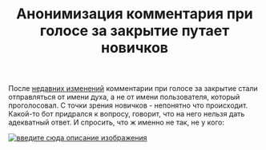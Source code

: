 ﻿---
title: "Анонимизация комментария при голосе за закрытие путает новичков"
se.owner.user_id: 
se.owner.display_name: "user177221"
se.owner.link: ""
se.link: "https://ru.meta.stackoverflow.com/questions/11707/%d0%90%d0%bd%d0%be%d0%bd%d0%b8%d0%bc%d0%b8%d0%b7%d0%b0%d1%86%d0%b8%d1%8f-%d0%ba%d0%be%d0%bc%d0%bc%d0%b5%d0%bd%d1%82%d0%b0%d1%80%d0%b8%d1%8f-%d0%bf%d1%80%d0%b8-%d0%b3%d0%be%d0%bb%d0%be%d1%81%d0%b5-%d0%b7%d0%b0-%d0%b7%d0%b0%d0%ba%d1%80%d1%8b%d1%82%d0%b8%d0%b5-%d0%bf%d1%83%d1%82%d0%b0%d0%b5%d1%82-%d0%bd%d0%be%d0%b2%d0%b8%d1%87%d0%ba%d0%be%d0%b2"
se.question_id: 11707
se.post_type: question
---
<p>После <a href="https://meta.stackexchange.com/questions/369013/review-queue-workflows-final-release?cb=1">недавних изменений</a> комментарии при голосе за закрытие стали отправляться от имени духа, а не от имени пользователя, который проголосовал. С точки зрения новичков - непонятно что происходит. Какой-то бот придрался к вопросу, говорит, что на него нельзя дать адекватный ответ. И спросить, что ж именно не так, не у кого:</p>
<p><a href="https://i.stack.imgur.com/xnMDp.png" rel="nofollow noreferrer"><img src="https://i.stack.imgur.com/xnMDp.png" alt="введите сюда описание изображения" /></a></p>

